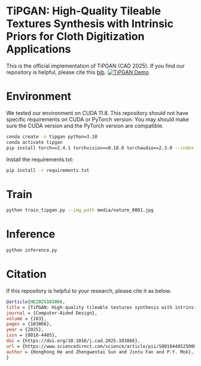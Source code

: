 # TiPGAN: High-Quality Tileable Textures Synthesis with Intrinsic Priors for Cloth Digitization Applications
This is the official implementation of TiPGAN (CAD 2025). If you find our repository is helpful, please cite this [bib](#Citation).
[![TiPGAN Demo](https://github.com/user-attachments/assets/66a173c9-a8ad-4cf6-8762-b744e186eded)](https://youtu.be/Tyk7mGeElzg)

# Environment

We tested our environment on CUDA 11.8. This repository should not have specific requirements on CUDA or PyTorch version. You may should make sure the CUDA version and the PyTorch version are compatible.

```bash
conda create -n tipgan python=3.10
conda activate tipgan
pip install torch==2.4.1 torchvision==0.18.0 torchaudio==2.3.0 --index-url https://download.pytorch.org/whl/cu118
```

Install the requirements.txt:

```bash
pip install -r requirements.txt
```

# Train
```bash
python train_tipgan.py --img_path media/nature_0001.jpg
```

# Inference
```bash
python inference.py
```

# Citation

If this repository is helpful to your research, please cite it as below.

```bibtex
@article{HE2025103866,
title = {TiPGAN: High-quality tileable textures synthesis with intrinsic priors for cloth digitization applications},
journal = {Computer-Aided Design},
volume = {183},
pages = {103866},
year = {2025},
issn = {0010-4485},
doi = {https://doi.org/10.1016/j.cad.2025.103866},
url = {https://www.sciencedirect.com/science/article/pii/S0010448525000284},
author = {Honghong He and Zhengwentai Sun and Jintu Fan and P.Y. Mok},
}

```
